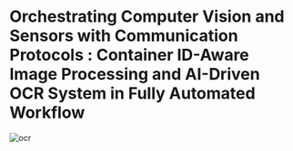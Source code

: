# Orchestrating Computer Vision and Sensors with Communication Protocols : Container ID-Aware Image Processing and AI-Driven OCR System in Fully Automated Workflow
  
![ocr](https://github.com/user-attachments/assets/9caaa693-e331-4a22-8167-f23f593bcad1)
